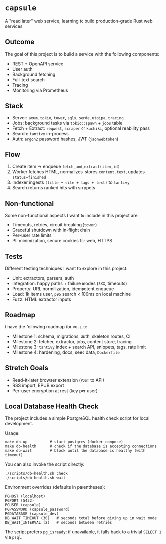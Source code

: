 # `capsule`

A "read later" web service, learning to build production-grade Rust web services

## Outcome

The goal of this project is to build a service with the following components:

- REST + OpenAPI service
- User auth
- Background fetching
- Full-text search
- Tracing
- Monitoring via Prometheus

## Stack

- Server: `axum`, `tokio`, `tower`, `sqlx`, `serde`, `utoipa`, `tracing`
- Jobs: background tasks via `tokio::spawn` + `jobs` table
- Fetch + Extract: `reqwest`, `scraper` or `kuchiki`, optional reability pass
- Search: `tantivy` in-process
- Auth: `argon2` password hashes, JWT (`jsonwebtoken`)

## Flow

1. Create item -> enqueue `fetch_and_extract(item_id)`
2. Worker fetches HTML, normalizes, stores `content.text`, updates `status=finished`
3. Indexer ingests `(title + site + tags + text)` to `tantivy`
4. Search returns ranked hits with snippets

## Non-functional

Some non-functional aspects I want to include in this project are:

- Timeouts, retries, circuit breaking (`tower`)
- Graceful shutdown with in-flight drain
- Per-user rate limits
- PII minimization, secure cookies for web, HTTPS

## Tests

Different testing techniques I want to explore in this project:

- Unit: extractors, parsers, auth
- Integration: happy paths + failure modes (`5XX`, timeouts)
- Property: URL normilization, idempotent enqueue
- Load: 1k items user, `p95` search < 100ms on local machine
- Fuzz: HTML extractor inputs

## Roadmap

I have the following roadmap for `v0.1.0`:

- Milestone 1: schema, migrations, auth, skeleton routes, CI
- Milestone 2: fetcher, extractor, jobs, content store, tracing
- Milestone 3: `tantivy` index + search API, snippets, tags, rate limit
- Milestone 4: hardening, docs, seed data, `Dockerfile`

## Stretch Goals

- Read-it-later browser extension (`POST` to API)
- RSS import, EPUB export
- Per-user encryption at rest (key per user)

## Local Database Health Check

The project includes a simple PostgreSQL health check script for local development.

Usage:

```
make db-up          # start postgres (docker compose)
make db-health      # check if the database is accepting connections
make db-wait        # block until the database is healthy (with timeout)
```

You can also invoke the script directly:

```
./scripts/db-health.sh check
./scripts/db-health.sh wait
```

Environment overrides (defaults in parentheses):

```
PGHOST (localhost)
PGPORT (5432)
PGUSER (capsule)
PGPASSWORD (capsule_password)
PGDATABASE (capsule_dev)
DB_WAIT_TIMEOUT (30)   # seconds total before giving up in wait mode
DB_WAIT_INTERVAL (2)   # seconds between retries
```

The script prefers `pg_isready`; if unavailable, it falls back to a trivial `SELECT 1` via `psql`.
